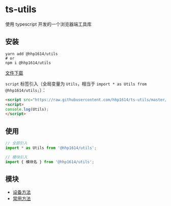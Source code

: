 # ts-utils

使用 typescript 开发的一个浏览器端工具库

## 安装

```shell script
yarn add @hhp1614/utils
# or
npm i @hhp1614/utils
```

[文件下载](https://raw.githubusercontent.com/hhp1614/ts-utils/master/dist/utils.js)

`script` 标签引入（全局变量为 `Utils`，相当于 `import * as Utils from @hhp1614/utils;`）：

```html
<script src="https://raw.githubusercontent.com/hhp1614/ts-utils/master/dist/utils.js"></script>
<script>
console.log(Utils);
</script>
```

## 使用

```js
// 全部引入
import * as Utils from '@hhp1614/utils';

// 模块引入
import { 模块名 } from '@hhp1614/utils';
```

## 模块

- [设备方法](./docs/device.md)
- [常用方法](./docs/func.md)

